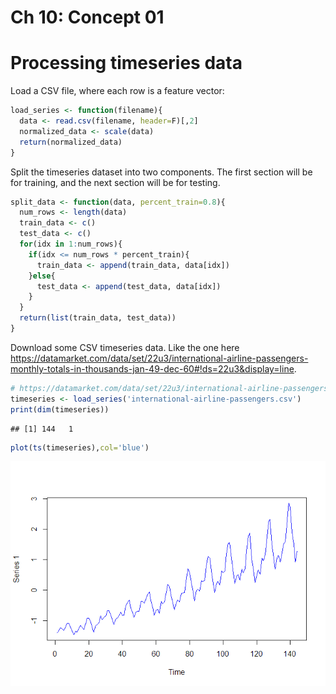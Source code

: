 Ch 10: Concept 01
================

Processing timeseries data
==========================

Load a CSV file, where each row is a feature vector:

``` r
load_series <- function(filename){
  data <- read.csv(filename, header=F)[,2]
  normalized_data <- scale(data)
  return(normalized_data)
}
```

Split the timeseries dataset into two components. The first section will be for training, and the next section will be for testing.

``` r
split_data <- function(data, percent_train=0.8){
  num_rows <- length(data)
  train_data <- c()
  test_data <- c()
  for(idx in 1:num_rows){
    if(idx <= num_rows * percent_train){
      train_data <- append(train_data, data[idx])
    }else{
      test_data <- append(test_data, data[idx])
    }
  }
  return(list(train_data, test_data))
}
```

Download some CSV timeseries data. Like the one here <https://datamarket.com/data/set/22u3/international-airline-passengers-monthly-totals-in-thousands-jan-49-dec-60#!ds=22u3&display=line>.

``` r
# https://datamarket.com/data/set/22u3/international-airline-passengers-monthly-totals-in-thousands-jan-49-dec-60#!ds=22u3&display=line
timeseries <- load_series('international-airline-passengers.csv')
print(dim(timeseries))
```

    ## [1] 144   1

``` r
plot(ts(timeseries),col='blue')
```

![](Concept01_timeseries_data_files/figure-markdown_github/unnamed-chunk-3-1.png)
